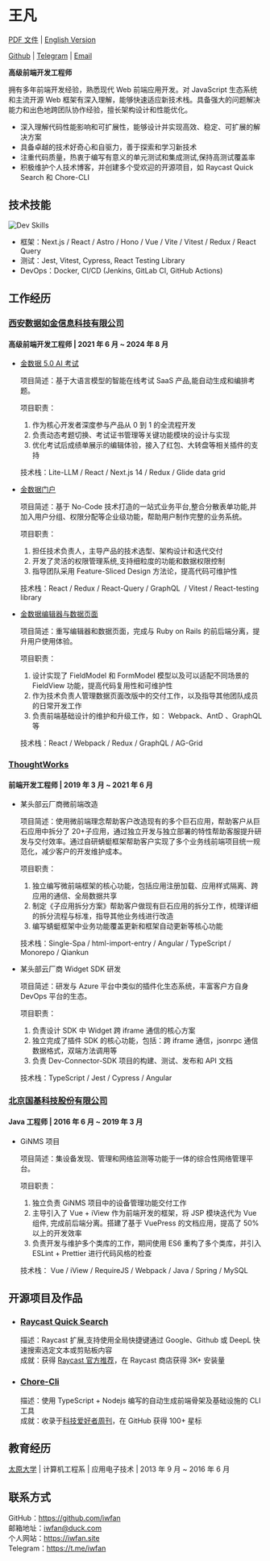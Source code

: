 # 王凡

[PDF 文件](/resume/front-end-engineer_fan-wang.pdf) | [English Version](/en/resume)

[Github](https://github.com/iwfan) | [Telegram](https://t.me/iwfan) | [Email](iwfan@duck.com)

**高级前端开发工程师**

拥有多年前端开发经验，熟悉现代 Web 前端应用开发。对 JavaScript 生态系统和主流开源 Web 框架有深入理解，能够快速适应新技术栈。具备强大的问题解决能力和出色地跨团队协作经验，擅长架构设计和性能优化。

- 深入理解代码性能影响和可扩展性，能够设计并实现高效、稳定、可扩展的解决方案
- 具备卓越的技术好奇心和自驱力，善于探索和学习新技术
- 注重代码质量，热衷于编写有意义的单元测试和集成测试,保持高测试覆盖率
- 积极维护个人技术博客，并创建多个受欢迎的开源项目，如 Raycast Quick Search 和 Chore-CLI

## 技术技能

![Dev Skills](https://skillicons.dev/icons?i=ts,react,nextjs,redux,astro,angular,vue,tailwind,html,css,apollo,graphql,neovim,bash,vscode,git,github,bun,cypress,docker,cloudflare,sentry,supabase,jenkins&perline=12)

- 框架：Next.js / React / Astro / Hono / Vue / Vite / Vitest / Redux / React Query
- 测试：Jest, Vitest, Cypress, React Testing Library
- DevOps：Docker, CI/CD (Jenkins, GitLab CI, GitHub Actions)

## 工作经历

### [西安数据如金信息科技有限公司](https://jinshuju.net)

#### 高级前端开发工程师 | 2021 年 6 月 ~ 2024 年 8 月

- [金数据 5.0 AI 考试](https://5.jinshuju.net)

  项目简述：基于大语言模型的智能在线考试 SaaS 产品,能自动生成和编排考题。

  项目职责：

  1. 作为核心开发者深度参与产品从 0 到 1 的全流程开发
  2. 负责动态考题切换、考试证书管理等关键功能模块的设计与实现
  3. 优化考试后成绩单展示的编辑体验，接入了红包、大转盘等相关插件的支持

  技术栈：Lite-LLM / React / Next.js 14 / Redux / Glide data grid

- [金数据门户](https://jinshuju.net/portals)

  项目简述：基于 No-Code 技术打造的一站式业务平台,整合分散表单功能,并加入用户分组、权限分配等企业级功能，帮助用户制作完整的业务系统。

  项目职责：

  1. 担任技术负责人，主导产品的技术选型、架构设计和迭代交付
  2. 开发了灵活的权限管理系统,支持细粒度的功能和数据权限控制
  3. 指导团队采用 Feature-Sliced Design 方法论，提高代码可维护性

  技术栈：React / Redux / React-Query / GraphQL  / Vitest / React-testing library

- [金数据编辑器与数据页面](https://jinshuju.net/home)

  项目简述：重写编辑器和数据页面，完成与 Ruby on Rails 的前后端分离，提升用户使用体验。

  项目职责：

  1. 设计实现了 FieldModel 和 FormModel 模型以及可以适配不同场景的 FieldView 功能，提高代码复用性和可维护性
  2. 作为技术负责人管理数据页面改版中的交付工作，以及指导其他团队成员的日常开发工作
  3. 负责前端基础设计的维护和升级工作，如： Webpack、AntD 、GraphQL 等

  技术栈：React / Webpack / Redux / GraphQL / AG-Grid

### [ThoughtWorks](https://www.thoughtworks.com/)

#### 前端开发工程师 | 2019 年 3 月 ~ 2021 年 6 月

- 某头部云厂商微前端改造

  项目简述：使用微前端理念帮助客户改造现有的多个巨石应用，帮助客户从巨石应用中拆分了 20+子应用，通过独立开发与独立部署的特性帮助客服提升研发与交付效率。通过自研蜻蜓框架帮助客户实现了多个业务线前端项目统一规范化，减少客户的开发维护成本。

  项目职责：

  1. 独立编写微前端框架的核心功能，包括应用注册加载、应用样式隔离、跨应用的通信、全局数据共享
  2. 制定《子应用拆分方案》帮助客户做现有巨石应用的拆分工作，梳理详细的拆分流程与标准，指导其他业务线进行改造
  3. 编写蜻蜓框架中业务功能覆盖更新和框架自动更新等核心功能

  技术栈：Single-Spa / html-import-entry / Angular / TypeScript / Monorepo / Qiankun

- 某头部云厂商 Widget SDK 研发

  项目简述：研发与 Azure 平台中类似的插件化生态系统，丰富客户方自身 DevOps 平台的生态。

  项目职责：

  1. 负责设计 SDK 中 Widget 跨 iframe 通信的核心方案
  2. 独立完成了插件 SDK 的核心功能，包括：跨 iframe 通信，jsonrpc 通信数据格式，双端方法调用等
  3. 负责 Dev-Connector-SDK 项目的构建、测试、发布和 API 文档

  技术栈：TypeScript / Jest / Cypress / Angular

### [北京国基科技股份有限公司](http://www.bnc.com.cn/)

#### Java 工程师 | 2016 年 6 月 ~ 2019 年 3 月

- GiNMS 项目

  项目简述：集设备发现、管理和网络监测等功能于一体的综合性网络管理平台。

  项目职责：

  1. 独立负责 GiNMS 项目中的设备管理功能交付工作
  2. 主导引入了 Vue + iView 作为前端开发的框架，将 JSP 模块迭代为 Vue 组件, 完成前后端分离。搭建了基于 VuePress 的文档应用，提高了 50% 以上的开发效率
  3. 负责开发与维护多个类库的工作，期间使用 ES6 重构了多个类库，并引入 ESLint + Prettier 进行代码风格的检查

  技术栈： Vue / iView / RequireJS / Webpack / Java / Spring / MySQL

## 开源项目及作品

- ### [Raycast Quick Search](https://www.raycast.com/iwfan/quick-search)

  描述：Raycast 扩展,支持使用全局快捷键通过 Google、Github 或 DeepL 快速搜索选定文本或剪贴板内容 \
  成就：获得 [Raycast 官方推荐](https://www.raycast.com/changelog/1-27-0)，在 Raycast 商店获得 3K+ 安装量

- ### [Chore-Cli](https://github.com/iwfan/chore-cli)

  描述：使用 TypeScript + Nodejs 编写的自动生成前端骨架及基础设施的 CLI 工具 \
  成就：收录于[科技爱好者周刊](https://www.ruanyifeng.com/blog/2021/04/weekly-issue-156.html)，在 GitHub 获得 100+ 星标

## 教育经历

[太原大学](https://www.tyu.edu.cn/index.htm) | 计算机工程系 | 应用电子技术 | 2013 年 9 月 ~ 2016 年 6 月

## 联系方式

GitHub：https://github.com/iwfan \
邮箱地址：iwfan@duck.com \
个人网站：https://iwfan.site \
Telegram：https://t.me/iwfan
